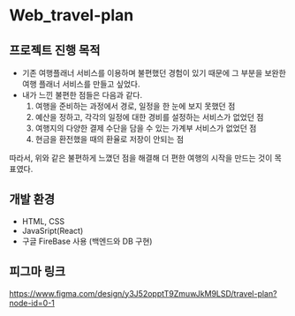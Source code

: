 # Web_travel-plan

## 프로젝트 진행 목적
- 기존 여행플래너 서비스를 이용하며 불편했던 경험이 있기 때문에 그 부분을 보완한 여행 플래너 서비스를 만들고 싶었다.
- 내가 느낀 불편한 점들은 다음과 같다.
  1) 여행을 준비하는 과정에서 경로, 일정을 한 눈에 보지 못했던 점
  2) 예산을 정하고, 각각의 일정에 대한 경비를 설정하는 서비스가 없었던 점
  3) 여행지의 다양한 결제 수단을 담을 수 있는 가계부 서비스가 없었던 점
  4) 현금을 환전했을 때의 환율로 저장이 안되는 점

따라서, 위와 같은 불편하게 느꼈던 점을 해결해 더 편한 여행의 시작을 만드는 것이 목표였다.

## 개발 환경
- HTML, CSS
- JavaSript(React)
- 구글 FireBase 사용 (백엔드와 DB 구현)

## 피그마 링크
https://www.figma.com/design/y3J52opptT9ZmuwJkM9LSD/travel-plan?node-id=0-1
